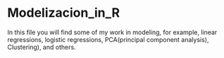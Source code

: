 # Modelizacion_in_R
In this file you will find some of my work in modeling, for example, linear regressions, logistic regressions, PCA(principal component analysis), Clustering), and others. 
